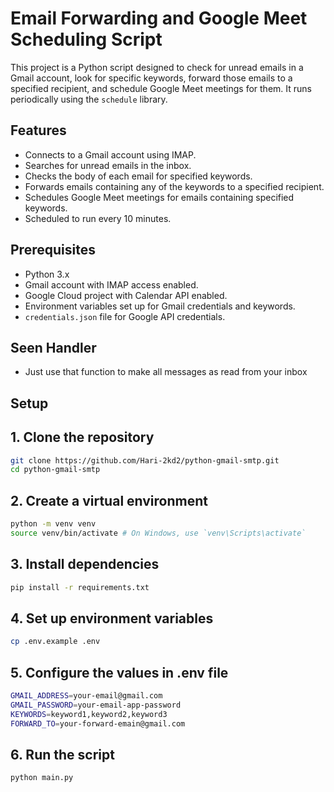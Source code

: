 # Email Forwarding and Google Meet Scheduling Script

This project is a Python script designed to check for unread emails in a Gmail account, look for specific keywords, forward those emails to a specified recipient, and schedule Google Meet meetings for them. It runs periodically using the `schedule` library.

## Features

- Connects to a Gmail account using IMAP.
- Searches for unread emails in the inbox.
- Checks the body of each email for specified keywords.
- Forwards emails containing any of the keywords to a specified recipient.
- Schedules Google Meet meetings for emails containing specified keywords.
- Scheduled to run every 10 minutes.

## Prerequisites

- Python 3.x
- Gmail account with IMAP access enabled.
- Google Cloud project with Calendar API enabled.
- Environment variables set up for Gmail credentials and keywords.
- `credentials.json` file for Google API credentials.

## Seen Handler

- Just use that function to make all messages as read from your inbox

## Setup

## 1. Clone the repository

```sh
git clone https://github.com/Hari-2kd2/python-gmail-smtp.git
cd python-gmail-smtp
```
## 2. Create a virtual environment
```sh
python -m venv venv
source venv/bin/activate # On Windows, use `venv\Scripts\activate`
```
## 3. Install dependencies
```sh
pip install -r requirements.txt
```

## 4. Set up environment variables

```sh
cp .env.example .env
```

## 5. Configure the values in .env file

```sh
GMAIL_ADDRESS=your-email@gmail.com
GMAIL_PASSWORD=your-email-app-password
KEYWORDS=keyword1,keyword2,keyword3
FORWARD_TO=your-forward-emain@gmail.com
```

## 6. Run the script
```sh
python main.py
```
